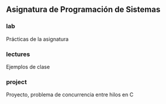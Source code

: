 ## Asignatura de Programación de Sistemas

### lab

Prácticas de la asignatura

### lectures

Ejemplos de clase

### project

Proyecto, problema de concurrencia entre hilos en C